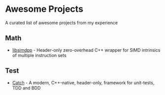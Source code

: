 # Awesome Projects
A curated list of awesome projects from my experience

## Math

* [libsimdpp](https://github.com/p12tic/libsimdpp) - Header-only zero-overhead C++ wrapper for SIMD intrinsics of multiple instruction sets

## Test

* [Catch](https://github.com/philsquared/Catch) - A modern, C++-native, header-only, framework for unit-tests, TDD and BDD
